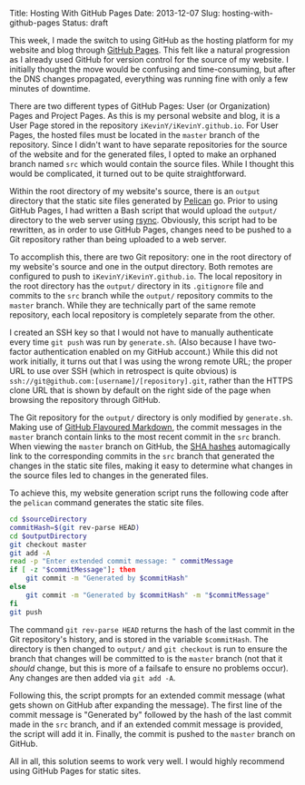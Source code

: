 Title: Hosting With GitHub Pages
Date: 2013-12-07
Slug: hosting-with-github-pages
Status: draft

This week, I made the switch to using GitHub as the hosting platform for my website and blog through [GitHub Pages](http://pages.github.com). This felt like a natural progression as I already used GitHub for version control for the source of my website. I initially thought the move would be confusing and time-consuming, but after the DNS changes propagated, everything was running fine with only a few minutes of downtime.

There are two different types of GitHub Pages: User (or Organization) Pages and Project Pages. As this is my personal website and blog, it is a User Page stored in the repository `iKevinY/iKevinY.github.io`. For User Pages, the hosted files must be located in the `master` branch of the repository. Since I didn't want to have separate repositories for the source of the website and for the generated files, I opted to make an orphaned branch named `src` which would contain the source files. While I thought this would be complicated, it turned out to be quite straightforward.

Within the root directory of my website's source, there is an `output` directory that the static site files generated by [Pelican](http://getpelican.com) go. Prior to using GitHub Pages, I had written a Bash script that would upload the `output/` directory to the web server using [rsync](http://en.wikipedia.org/wiki/Rsync). Obviously, this script had to be rewritten, as in order to use GitHub Pages, changes need to be pushed to a Git repository rather than being uploaded to a web server.

To accomplish this, there are two Git repository: one in the root directory of my website's source and one in the output directory. Both remotes are configured to push to `iKevinY/iKevinY.github.io`. The local repository in the root directory has the `output/` directory in its `.gitignore` file and commits to the `src` branch while the `output/` repository commits to the `master` branch. While they are technically part of the same remote repository, each local repository is completely separate from the other.

I created an SSH key so that I would not have to manually authenticate every time `git push` was run by `generate.sh`. (Also because I have two-factor authentication enabled on my GitHub account.) While this did not work initially, it turns out that I was using the wrong remote URL; the proper URL to use over SSH (which in retrospect is quite obvious) is `ssh://git@github.com:[username]/[repository].git`, rather than the HTTPS clone URL that is shown by default on the right side of the page when browsing the repository through GitHub.

The Git repository for the `output/` directory is only modified by `generate.sh`. Making use of [GitHub Flavoured Markdown](https://help.github.com/articles/github-flavored-markdown), the commit messages in the `master` branch contain links to the most recent commit in the `src` branch. When viewing the `master` branch on GitHub, the [SHA hashes](http://en.wikipedia.org/wiki/SHA-1) automagically link to the corresponding commits in the `src` branch that generated the changes in the static site files, making it easy to determine what changes in the source files led to changes in the generated files.

To achieve this, my website generation script runs the following code after the `pelican` command generates the static site files.

```bash
cd $sourceDirectory
commitHash=$(git rev-parse HEAD)
cd $outputDirectory
git checkout master
git add -A
read -p "Enter extended commit message: " commitMessage
if [ -z "$commitMessage"]; then
	git commit -m "Generated by $commitHash"
else
	git commit -m "Generated by $commitHash" -m "$commitMessage"
fi
git push
```

The command `git rev-parse HEAD` returns the hash of the last commit in the Git repository's history, and is stored in the variable `$commitHash`. The directory is then changed to `output/` and `git checkout` is run to ensure the branch that changes will be committed to is the `master` branch (not that it *should* change, but this is more of a failsafe to ensure no problems occur). Any changes are then added via `git add -A`.

Following this, the script prompts for an extended commit message (what gets shown on GitHub after expanding the message). The first line of the commit message is "Generated by" followed by the hash of the last commit made in the `src` branch, and if an extended commit message is provided, the script will add it in. Finally, the commit is pushed to the `master` branch on GitHub.

All in all, this solution seems to work very well. I would highly recommend using GitHub Pages for static sites.
